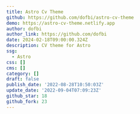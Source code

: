 ```yaml
---
title: Astro Cv Theme
github: https://github.com/dofbi/astro-cv-theme
demo: https://astro-cv-theme.netlify.app
author: dofbi
author_link: https://github.com/dofbi
date: 2024-02-18T09:00:00.324Z
description: CV theme for Astro
ssg:
  - Astro
css: []
cms: []
category: []
draft: false
publish_date: '2022-08-28T10:50:03Z'
update_date: '2022-09-04T07:09:23Z'
github_star: 18
github_fork: 23
---
```

